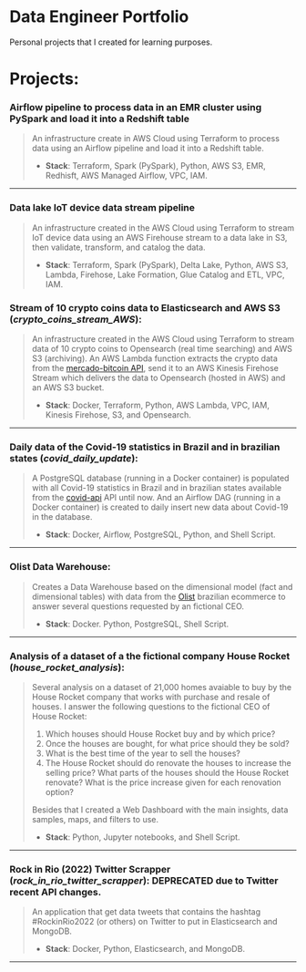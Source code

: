 # Data Engineer Portfolio

Personal projects that I created for learning purposes.

# Projects:

### Airflow pipeline to process data in an EMR cluster using PySpark and load it into a Redshift table

> An infrastructure create in AWS Cloud using Terraform to process data using an Airflow pipeline and load it into a Redshift table.
>
> - **Stack**: Terraform, Spark (PySpark), Python, AWS S3, EMR, Redhisft, AWS Managed Airflow, VPC, IAM.

---

### Data lake IoT device data stream pipeline

> An infrastructure created in the AWS Cloud using Terraform to stream IoT device data using an AWS Firehouse stream to a data lake in S3, then validate, transform, and catalog the data.
>
> - **Stack**: Terraform, Spark (PySpark), Delta Lake, Python, AWS S3, Lambda, Firehose, Lake Formation, Glue Catalog and ETL, VPC, IAM.

### Stream of 10 crypto coins data to Elasticsearch and AWS S3 (_crypto_coins_stream_AWS_):

> An infrastructure created in the AWS Cloud using Terraform to stream data of 10 crypto coins to Opensearch (real time searching) and AWS S3 (archiving).
> An AWS Lambda function extracts the crypto data from the [mercado-bitcoin API](https://www.mercadobitcoin.net/api/), send it to an AWS Kinesis Firehose Stream which delivers the data to Opensearch (hosted in AWS) and an AWS S3 bucket.
>
> - **Stack**: Docker, Terraform, Python, AWS Lambda, VPC, IAM, Kinesis Firehose, S3, and Opensearch.

---

### Daily data of the Covid-19 statistics in Brazil and in brazilian states (_covid_daily_update_):

> A PostgreSQL database (running in a Docker container) is populated with all Covid-19 statistics in Brazil and in brazilian states available from the [covid-api](http://covid-api.com/api/) API until now.
> And an Airflow DAG (running in a Docker container) is created to daily insert new data about Covid-19 in the database.
>
> - **Stack**: Docker, Airflow, PostgreSQL, Python, and Shell Script.

---

### Olist Data Warehouse:

> Creates a Data Warehouse based on the dimensional model (fact and dimensional tables) with data from the [Olist](https://olist.com) brazilian ecommerce to answer several questions requested by an fictional CEO.
>
> - **Stack**: Docker. Python, PostgreSQL, Shell Script.

---

### Analysis of a dataset of a the fictional company **House Rocket** (_house_rocket_analysis_):

> Several analysis on a dataset of 21,000 homes avaiable to buy by the House Rocket company that works with purchase and resale of houses.
> I answer the following questions to the fictional CEO of House Rocket:
>
> 1. Which houses should House Rocket buy and by which price?
> 2. Once the houses are bought, for what price should they be sold?
> 3. What is the best time of the year to sell the houses?
> 4. The House Rocket should do renovate the houses to increase the selling price? What parts of the houses should the House Rocket renovate? What is the price increase given for each renovation option?
>
> Besides that I created a Web Dashboard with the main insights, data samples, maps, and filters to use.
>
> - **Stack**: Python, Jupyter notebooks, and Shell Script.

---

### Rock in Rio (2022) Twitter Scrapper (_rock_in_rio_twitter_scrapper_): DEPRECATED due to Twitter recent API changes.

> An application that get data tweets that contains the hashtag #RockinRio2022 (or others) on Twitter to put in Elasticsearch and MongoDB.
>
> - **Stack**: Docker, Python, Elasticsearch, and MongoDB.

---
